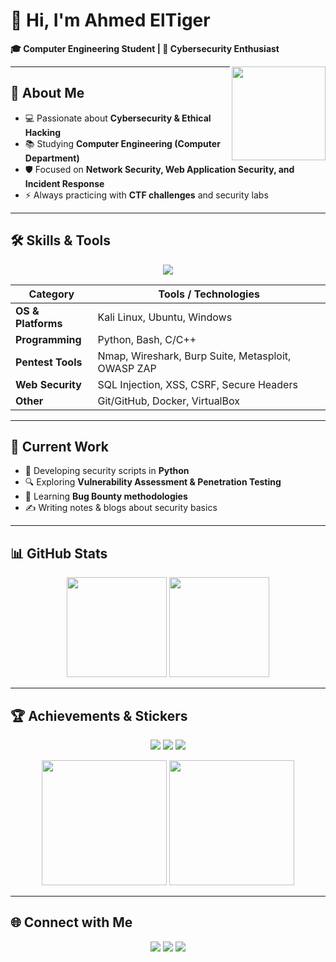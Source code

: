 # 👋 Hi, I'm Ahmed ElTiger  
**🎓 Computer Engineering Student | 🔐 Cybersecurity Enthusiast**

<img src="https://media1.giphy.com/media/v1.Y2lkPTc5MGI3NjExajFncGY0dGpnYm9pYXY5bTRuYnRpemVsaWVrb3dnN2tmM2VlOHprMiZlcD12MV9pbnRlcm5hbF9naWZfYnlfaWQmY3Q9Zw/qxXWdM1lssRMqIa4Bm/giphy.gif" width="150px" align="right"/>

---

## 🔎 About Me  
- 💻 Passionate about **Cybersecurity & Ethical Hacking**  
- 📚 Studying **Computer Engineering (Computer Department)**  
- 🛡️ Focused on **Network Security, Web Application Security, and Incident Response**  
- ⚡ Always practicing with **CTF challenges** and security labs  

---

## 🛠️ Skills & Tools  

<p align="center">
  <img src="https://skillicons.dev/icons?i=python,bash,cpp,linux,git,docker" />
</p>

| Category           | Tools / Technologies |
|--------------------|----------------------|
| **OS & Platforms** | Kali Linux, Ubuntu, Windows |
| **Programming**    | Python, Bash, C/C++ |
| **Pentest Tools**  | Nmap, Wireshark, Burp Suite, Metasploit, OWASP ZAP |
| **Web Security**   | SQL Injection, XSS, CSRF, Secure Headers |
| **Other**          | Git/GitHub, Docker, VirtualBox |

---

## 🚀 Current Work  
- 🔧 Developing security scripts in **Python**  
- 🔍 Exploring **Vulnerability Assessment & Penetration Testing**  
- 🐞 Learning **Bug Bounty methodologies**  
- ✍️ Writing notes & blogs about security basics  

---

## 📊 GitHub Stats  

<p align="center">
  <img src="https://github-readme-stats.vercel.app/api?username=ahmedeltiger201&show_icons=true&theme=radical" height="160"/>
  <img src="https://github-readme-stats.vercel.app/api/top-langs/?username=ahmedeltiger201&layout=compact&theme=radical" height="160"/>
</p>

---

## 🏆 Achievements & Stickers  

<p align="center">
  <img src="https://img.shields.io/badge/CTF-Player-blue?style=for-the-badge"/>
  <img src="https://img.shields.io/badge/Bug%20Bounty-Hunter-brightgreen?style=for-the-badge"/>
  <img src="https://img.shields.io/badge/Security-Researcher-orange?style=for-the-badge"/>
</p>

<p align="center">
  <img src="https://media.giphy.com/media/3oKIPwoeGErMmaI43C/giphy.gif" width="200"/>
  <img src="https://media.giphy.com/media/26ufnwz3wDUli7GU0/giphy.gif" width="200"/>
</p>

---

## 🌐 Connect with Me  

<p align="center">
  <a href="https://linkedin.com/in/yourprofile"><img src="https://img.shields.io/badge/LinkedIn-blue?style=for-the-badge&logo=linkedin"/></a>
  <a href="https://twitter.com/yourhandle"><img src="https://img.shields.io/badge/Twitter-1DA1F2?style=for-the-badge&logo=twitter&logoColor=white"/></a>
  <a href="mailto:yourmail@example.com"><img src="https://img.shields.io/badge/Email-D14836?style=for-the-badge&logo=gmail&logoColor=white"/></a>
</p>

